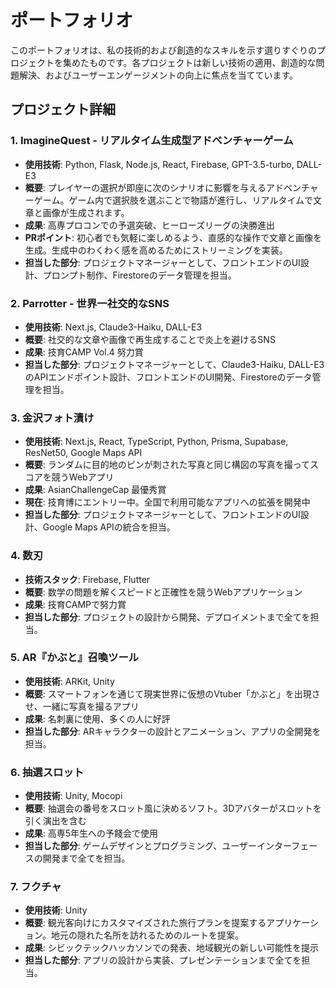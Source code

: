 # ポートフォリオ

このポートフォリオは、私の技術的および創造的なスキルを示す選りすぐりのプロジェクトを集めたものです。各プロジェクトは新しい技術の適用、創造的な問題解決、およびユーザーエンゲージメントの向上に焦点を当てています。

## プロジェクト詳細

### 1. **ImagineQuest** - リアルタイム生成型アドベンチャーゲーム
- **使用技術**: Python, Flask, Node.js, React, Firebase, GPT-3.5-turbo, DALL-E3
- **概要**: プレイヤーの選択が即座に次のシナリオに影響を与えるアドベンチャーゲーム。ゲーム内で選択肢を選ぶことで物語が進行し、リアルタイムで文章と画像が生成されます。
- **成果**: 高専プロコンでの予選突破、ヒーローズリーグの決勝進出
- **PRポイント**: 初心者でも気軽に楽しめるよう、直感的な操作で文章と画像を生成。生成中のわくわく感を高めるためにストリーミングを実装。
- **担当した部分**: プロジェクトマネージャーとして、フロントエンドのUI設計、プロンプト制作、Firestoreのデータ管理を担当。

### 2. **Parrotter** - 世界一社交的なSNS
- **使用技術**: Next.js, Claude3-Haiku, DALL-E3
- **概要**: 社交的な文章や画像で再生成することで炎上を避けるSNS
- **成果**: 技育CAMP Vol.4 努力賞
- **担当した部分**: プロジェクトマネージャーとして、Claude3-Haiku, DALL-E3のAPIエンドポイント設計、フロントエンドのUI開発、Firestoreのデータ管理を担当。

### 3. **金沢フォト漬け**
- **使用技術**: Next.js, React, TypeScript, Python, Prisma, Supabase, ResNet50, Google Maps API
- **概要**: ランダムに目的地のピンが刺された写真と同じ構図の写真を撮ってスコアを競うWebアプリ
- **成果**: AsianChallengeCap 最優秀賞
- **現在**: 技育博にエントリー中。全国で利用可能なアプリへの拡張を開発中
- **担当した部分**: プロジェクトマネージャーとして、フロントエンドのUI設計、Google Maps APIの統合を担当。

### 4. **数刃**
- **技術スタック**: Firebase, Flutter
- **概要**: 数学の問題を解くスピードと正確性を競うWebアプリケーション
- **成果**: 技育CAMPで努力賞
- **担当した部分**: プロジェクトの設計から開発、デプロイメントまで全てを担当。

### 5. **AR『かぶと』召喚ツール**
- **使用技術**: ARKit, Unity
- **概要**: スマートフォンを通じて現実世界に仮想のVtuber「かぶと」を出現させ、一緒に写真を撮るアプリ
- **成果**: 名刺裏に使用、多くの人に好評
- **担当した部分**: ARキャラクターの設計とアニメーション、アプリの全開発を担当。

### 6. **抽選スロット**
- **使用技術**: Unity, Mocopi
- **概要**: 抽選会の番号をスロット風に決めるソフト。3Dアバターがスロットを引く演出を含む
- **成果**: 高専5年生への予餞会で使用
- **担当した部分**: ゲームデザインとプログラミング、ユーザーインターフェースの開発まで全てを担当。

### 7. **フクチャ**
- **使用技術**: Unity
- **概要**: 観光客向けにカスタマイズされた旅行プランを提案するアプリケーション。地元の隠れた名所を訪れるためのルートを提案。
- **成果**: シビックテックハッカソンでの発表、地域観光の新しい可能性を提示
- **担当した部分**: アプリの設計から実装、プレゼンテーションまで全てを担当。

